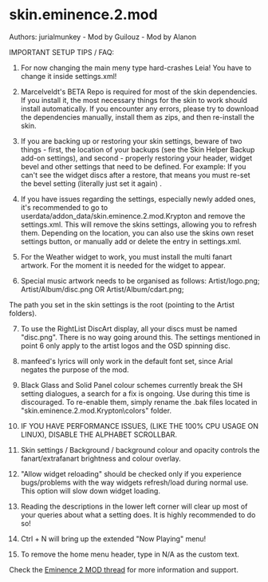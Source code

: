 # skin.eminence.2.mod

Authors: jurialmunkey - Mod by Guilouz - Mod by Alanon

IMPORTANT SETUP TIPS / FAQ: 

1. For now changing the main meny type hard-crashes Leia! You have to change it inside settings.xml!

2. Marcelveldt's BETA Repo is required for most of the skin dependencies. If you install it, the most necessary things for the skin to work should install automatically. If you encounter any errors, please try to download the dependencies manually, install them as zips, and then re-install the skin.

3. If you are backing up or restoring your skin settings, beware of two things - first, the location of your backups (see the Skin Helper Backup add-on settings), and second - properly restoring your header, widget bevel and other settings that need to be defined. For example: If you can't see the widget discs after a restore, that means you must re-set the bevel setting (literally just set it again) .

4. If you have issues regarding the settings, especially newly added ones, it's recommended to go to userdata/addon_data/skin.eminence.2.mod.Krypton and remove the settings.xml. This will remove the skins settings, allowing you to refresh them. Depending on the location, you can also use the skins own reset settings button, or manually add or delete the entry in settings.xml.

5. For the Weather widget to work, you must install the multi fanart artwork. For the moment it is needed for the widget to appear.

6. Special music artwork needs to be organised as follows: 
Artist/logo.png;
Artist/Album/disc.png OR Artist/Album/cdart.png;

The path you set in the skin settings is the root (pointing to the Artist folders).

7. To use the RightList DiscArt display, all your discs must be named "disc.png". There is no way going around this. The settings mentioned in point 6 only apply to the artist logos and the OSD spinning disc.

8. manfeed's lyrics will only work in the default font set, since Arial negates the purpose of the mod.

9. Black Glass and Solid Panel colour schemes currently break the SH setting dialogues, a search for a fix is ongoing. Use during this time is discouraged. To re-enable them, simply rename the .bak files located in "skin.eminence.2.mod.Krypton\colors" folder.

10. IF YOU HAVE PERFORMANCE ISSUES, (LIKE THE 100% CPU USAGE ON LINUX), DISABLE THE ALPHABET SCROLLBAR.

11. Skin settings / Background / background colour and opacity controls the fanart/extrafanart brightness and colour overlay. 

12. "Allow widget reloading" should be checked only if you experience bugs/problems with the way widgets refresh/load during normal use. This option will slow down widget loading.

13. Reading the descriptions in the lower left corner will clear up most of your queries about what a setting does. It is highly recommended to do so!

14. Ctrl + N will bring up the extended "Now Playing" menu!

15. To remove the home menu header, type in N/A as the custom text.

Check the [Eminence 2 MOD thread](http://forum.kodi.tv/showthread.php?tid=307568) for more information and support.
